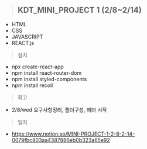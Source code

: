 >## KDT_MINI_PROJECT 1 (2/8~2/14)

* HTML
* CSS
* JAVASCRIPT
* REACT.js

> 설치
- npx create-react-app
- npm install  react-router-dom
- npm install styled-components
- npm install recoil

> 회고
- 2/8/wed 요구사항정리, 폴더구성, 헤더 시작

> 일지
- https://www.notion.so/MINI-PROJECT-1-2-8-2-14-0079fbc803aa4387886eb0b323a65e92
